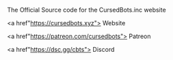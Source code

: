 The Official Source code for the CursedBots.inc website

<a href"https://cursedbots.xyz"> Website</a>

<a href"https://patreon.com/cursedbots"> Patreon</a>

<a href"https://dsc.gg/cbts"> Discord</a>

